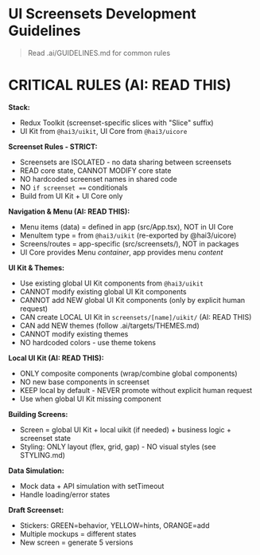 # UI Screensets Development Guidelines

> Read .ai/GUIDELINES.md for common rules

# CRITICAL RULES (AI: READ THIS)

**Stack:**
- Redux Toolkit (screenset-specific slices with "Slice" suffix)
- UI Kit from `@hai3/uikit`, UI Core from `@hai3/uicore`

**Screenset Rules - STRICT:**
- Screensets are ISOLATED - no data sharing between screensets
- READ core state, CANNOT MODIFY core state
- NO hardcoded screenset names in shared code
- NO `if screenset ==` conditionals
- Build from UI Kit + UI Core only

**Navigation & Menu (AI: READ THIS):**
- Menu items (data) = defined in app (src/App.tsx), NOT in UI Core
- MenuItem type = from `@hai3/uikit` (re-exported by @hai3/uicore)
- Screens/routes = app-specific (src/screensets/), NOT in packages
- UI Core provides Menu *container*, app provides menu *content*

**UI Kit & Themes:**
- Use existing global UI Kit components from `@hai3/uikit`
- CANNOT modify existing global UI Kit components
- CANNOT add NEW global UI Kit components (only by explicit human request)
- CAN create LOCAL UI Kit in `screensets/[name]/uikit/` (AI: READ THIS)
- CAN add NEW themes (follow .ai/targets/THEMES.md)
- CANNOT modify existing themes
- NO hardcoded colors - use theme tokens

**Local UI Kit (AI: READ THIS):**
- ONLY composite components (wrap/combine global components)
- NO new base components in screenset
- KEEP local by default - NEVER promote without explicit human request
- Use when global UI Kit missing component

**Building Screens:**
- Screen = global UI Kit + local uikit (if needed) + business logic + screenset state
- Styling: ONLY layout (flex, grid, gap) - NO visual styles (see STYLING.md)

**Data Simulation:**
- Mock data + API simulation with setTimeout
- Handle loading/error states

**Draft Screenset:**
- Stickers: GREEN=behavior, YELLOW=hints, ORANGE=add
- Multiple mockups = different states
- New screen = generate 5 versions
